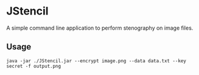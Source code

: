# JStencil

A simple command line application to perform stenography on image files.

## Usage

```shell script
java -jar ./JStencil.jar --encrypt image.png --data data.txt --key secret -f output.png
```